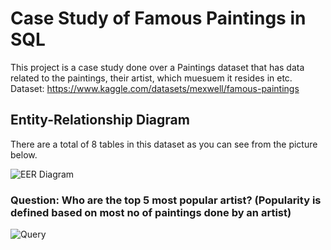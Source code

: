 # Case Study of Famous Paintings in SQL
This project is a case study done over a Paintings dataset that has data related to the paintings, their artist, which muesuem it resides in etc.
Dataset: https://www.kaggle.com/datasets/mexwell/famous-paintings

## Entity-Relationship Diagram
There are a total of 8 tables in this dataset as you can see from the picture below.

![EER Diagram](https://github.com/neharikajsh/Paintings_Dataset_SQL_CaseStudy/assets/127747099/7cad9baa-a208-4072-9673-e24d85e11bca)

### Question: Who are the top 5 most popular artist? (Popularity is defined based on most no of paintings done by an artist) 


![Query](https://github.com/neharikajsh/Paintings_Dataset_SQL_CaseStudy/assets/127747099/253e3cd4-b045-4e74-b89e-582f816746a6)


